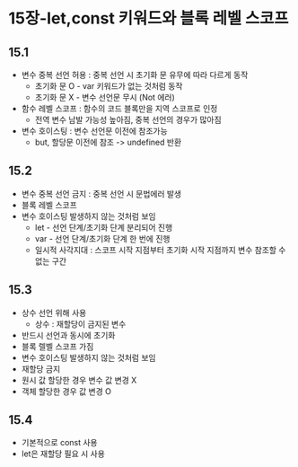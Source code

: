 # 15장-let,const 키워드와 블록 레벨 스코프
## 15.1
- 변수 중복 선언 허용 : 중복 선언 시 초기화 문 유무에 따라 다르게 동작
    - 초기화 문 O - var 키워드가 없는 것처럼 동작
    - 초기화 문 X - 변수 선언문 무시 (Not 에러)
- 함수 레벨 스코프 : 함수의 코드 블록만을 지역 스코프로 인정
    - 전역 변수 남발 가능성 높아짐, 중복 선언의 경우가 많아짐
- 변수 호이스팅 : 변수 선언문 이전에 참조가능
    - but, 할당문 이전에 참조 -> undefined 반환

## 15.2
- 변수 중복 선언 금지 : 중복 선언 시 문법에러 발생
- 블록 레벨 스코프
- 변수 호이스팅 발생하지 않는 것처럼 보임
    - let - 선언 단계/초기화 단계 분리되어 진행
    - var - 선언 단계/초기화 단계 한 번에 진행
    * 일시적 사각지대 : 스코프 시작 지점부터 초기화 시작 지점까지 변수 참조할 수 없는 구간

## 15.3
- 상수 선언 위해 사용
    - 상수 : 재할당이 금지된 변수
- 반드시 선언과 동시에 초기화
- 블록 렐벨 스코프 가짐
- 변수 호이스팅 발생하지 않는 것처럼 보임
- 재할당 금지
- 원시 값 할당한 경우 변수 값 변경 X
- 객체 할당한 경우 값 변경 O

## 15.4
- 기본적으로 const 사용
- let은 재할당 필요 시 사용